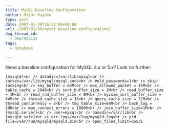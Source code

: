 ```yaml
---
title: MySQL Baseline Configuration
author: Major Hayden
type: post
date: 2007-01-30T16:21:08+00:00
url: /2007/01/30/mysql-baseline-configuration/
dsq_thread_id:
  - 3667955131
tags:
  - database

---
```

Need a baseline configuration for MySQL 4.x or 5.x? Look no further:

`[mysqld]<br />
datadir=/var/lib/mysql<br />
socket=/var/lib/mysql/mysql.sock<br />
#old_passwords=1<br />
skip-locking<br />
key_buffer = 64M<br />
max_allowed_packet = 16M<br />
table_cache = 2048<br />
sort_buffer_size = 1M<br />
read_buffer_size = 1M<br />
read_rnd_buffer_size = 8M<br />
myisam_sort_buffer_size = 64M<br />
thread_cache_size = 16<br />
query_cache_size = 32M<br />
thread_concurrency = 8<br />
tmp_table_size=64M<br />
back_log = 100<br />
max_connect_errors = 10000<br />
join_buffer_size=1M<br />
[mysql.server]<br />
user=mysql<br />
basedir=/var/lib<br />
[mysqld_safe]<br />
err-log=/var/log/mysqld.log<br />
pid-file=/var/run/mysqld/mysqld.pid<br />
open_files_limit=65536`
